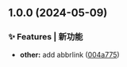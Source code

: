

## 1.0.0 (2024-05-09)


### ✨ Features | 新功能

* **other:** add abbrlink ([004a775](https://github.com/tangerball/vite-plugin-abbrlink/commit/004a775dbdd9bfec569151f198aa9e3c97ff7750))
